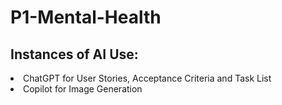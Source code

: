# P1-Mental-Health

<h2>Instances of AI Use:</h2>
<li>ChatGPT for User Stories, Acceptance Criteria and Task List
<li>Copilot for Image Generation
